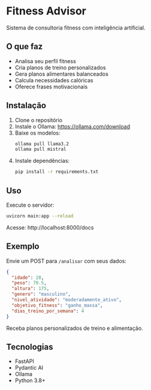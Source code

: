 # Fitness Advisor

Sistema de consultoria fitness com inteligência artificial.

## O que faz

- Analisa seu perfil fitness
- Cria planos de treino personalizados
- Gera planos alimentares balanceados
- Calcula necessidades calóricas
- Oferece frases motivacionais

## Instalação

1. Clone o repositório
2. Instale o Ollama: https://ollama.com/download
3. Baixe os modelos:
   ```bash
   ollama pull llama3.2
   ollama pull mistral
   ```
4. Instale dependências:
   ```bash
   pip install -r requirements.txt
   ```

## Uso

Execute o servidor:
```bash
uvicorn main:app --reload
```

Acesse: http://localhost:8000/docs

## Exemplo

Envie um POST para `/analisar` com seus dados:

```json
{
  "idade": 28,
  "peso": 70.5,
  "altura": 175,
  "genero": "masculino",
  "nivel_atividade": "moderadamente_ativo",
  "objetivo_fitness": "ganho_massa",
  "dias_treino_por_semana": 4
}
```

Receba planos personalizados de treino e alimentação.

## Tecnologias

- FastAPI
- Pydantic AI
- Ollama
- Python 3.8+
